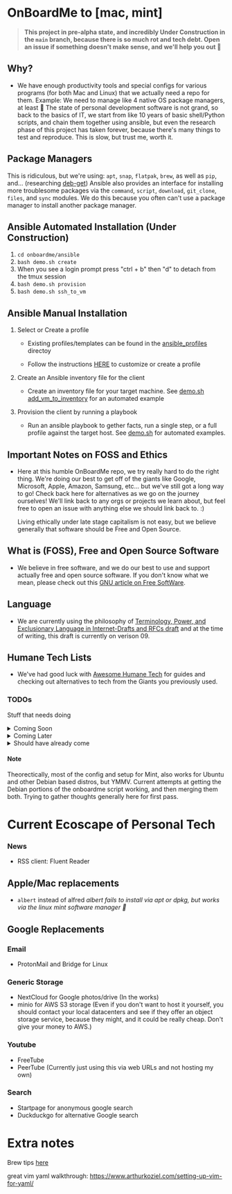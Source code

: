 # OnBoardMe to [mac, mint]

> **This project in pre-alpha state, and incredibly **Under Construction** in the `main` branch, because there is so much rot and tech debt. Open an issue if something doesn't make sense, and we'll help you out 💙**

## Why?

- We have enough productivity tools and special configs for various programs (for both Mac and Linux) that we actually need a repo for them. Example: We need to manage like 4 native OS package managers, at least 🤦 The state of personal development software is not grand, so back to the basics of IT, we start from like 10 years of basic shell/Python scripts, and chain them together using ansible, but even the research phase of this project has taken forever, because there's many things to test and reproduce. This is slow, but trust me, worth it.

## Package Managers

This is ridiculous, but we're using: `apt`, `snap`, `flatpak`, `brew`, as well as `pip`, and... (researching [deb-get](http://manpages.ubuntu.com/manpages/bionic/man1/debget.1p.html)) Ansible also provides an interface for installing more troublesome packages via the `command`, `script`, `download`, `git_clone`, `files`, and `sync` modules. We do this because you often can't use a package manager to install another package manager.

## Ansible Automated Installation (Under Construction)

  1. `cd onboardme/ansible`
  2. `bash demo.sh create`
  3. When you see a login prompt press "ctrl + b" then "d" to detach from the tmux session
  4. `bash demo.sh provision`
  5. `bash demo.sh ssh_to_vm`

## Ansible Manual Installation

1. Select or Create a profile

    - Existing profiles/templates can be found in the [ansible_profiles](onboardme/configs/ansible_profiles) directoy

    - Follow the instructions [HERE](onboardme/configs/ansible_profiles/README.md) to customize or create a profile

2. Create an Ansible inventory file for the client

    - Create an inventory file for your target machine. See [demo.sh add_vm_to_inventory](/home/max/onboardme/ansible/demo.sh) for an automated example

3. Provision the client by running a playbook

    - Run an ansible playbook to gether facts, run a single step, or a full profile against the target host. See [demo.sh](/home/max/onboardme/ansible/demo.sh) for automated examples.

## Important Notes on FOSS and Ethics

- Here at this humble OnBoardMe repo, we try really hard to do the right thing. We're doing our best to get off of the giants like Google, Microsoft, Apple, Amazon, Samsung, etc... but we've still got a long way to go! Check back here for alternatives as we go on the journey ourselves! We'll link back to any orgs or projects we learn about, but feel free to open an issue with anything else we should link back to. :)

  Living ethically under late stage capitalism is not easy, but we believe generally that software should be Free and Open Source.

## What is (FOSS), Free and Open Source Software

- We believe in free software, and we do our best to use and support actually free and open source software. If you don't know what we mean, please check out this [GNU article on Free SoftWare](https://www.gnu.org/philosophy/free-sw.en.html).

## Language

- We are currently using the philosophy of [Terminology, Power, and Exclusionary Language in Internet-Drafts and RFCs draft](https://datatracker.ietf.org/doc/html/draft-knodel-terminology-09) and at the time of writing, this draft is currently on verison 09.

## Humane Tech Lists

- We've had good luck with [Awesome Humane Tech](https://github.com/humanetech-community/awesome-humane-tech) for guides and checking out alternatives to tech from the Giants you previously used.


### TODOs
Stuff that needs doing
<details>
  <summary>Coming Soon</summary>
  <ul>
  <li>Android notes</li>
  <li>SDR notes</li>
  </ul>
</details>

<details>
  <summary>Coming Later</summary>
- SmartWatch OS 
</details>

<details>
  <summary>Should have already come</summary>
  - KEYBOARD MAPPINGS: CAPSLOCK TO CONTROL - need for both debian (gnome/xfce menu mappings?) and mac osx
  - Move the panel to the side, and add panelettes or whatever they're called
  - Setup crontab (or whatever you do on a mac) script to automatically backup into configurable repo (default to this repo):
    - RSS feeds OPML
    - FreeTube/NewPipe subscriptions OPML/db
  - Add chat software
  - Add NextCloud stuff - at least try News, Recipes, and Talk
  - Overview of current configs maintained by this script?
  - Which email clients to support? MUTT? ThunderGuy?
  - Alfred
    - Find FOSS replacement?
    - Personal settings for alfred
</details>

#### Note

Theorectically, most of the config and setup for Mint, also works for Ubuntu and other Debian based distros, but YMMV.
Current attempts at getting the Debian portions of the onboardme script working, and then merging them both. Trying to gather thoughts generally here for first pass.

# Current Ecoscape of Personal Tech

### News

- RSS client: Fluent Reader

## Apple/Mac replacements

- `albert` instead of alfred
*albert fails to install via apt or dpkg, but works via the linux mint software manager :shrug:*

## Google Replacements

### Email

- ProtonMail and Bridge for Linux

### Generic Storage

- NextCloud for Google photos/drive (In the works)
- minio for AWS S3 storage
  (Even if you don't want to host it yourself, you should contact your local datacenters and see if they offer an object storage service, because they might, and it could be really cheap. Don't give your money to AWS.)

### Youtube

- FreeTube
- PeerTube (Currently just using this via web URLs and not hosting my own)

### Search

- Startpage for anonymous google search
- Duckduckgo for alternative Google search


# Extra notes

Brew tips [here](https://gist.github.com/ChristopherA/a579274536aab36ea9966f301ff14f3f)

great vim yaml walkthrough:
https://www.arthurkoziel.com/setting-up-vim-for-yaml/
